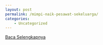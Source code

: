 ```yaml
---
layout: post
permalink: /mimpi-naik-pesawat-sekeluarga/
categories:
    - Uncategorized
---
```


[Baca Selengkapnya](/09)